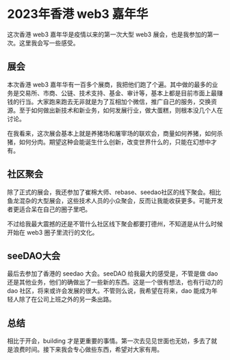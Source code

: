 # 2023年香港 web3 嘉年华
这次香港 web3 嘉年华是疫情以来的第一次大型 web3 展会，也是我参加的第一次。这里我会写一些感受。

## 展会
本次香港 web3 嘉年华有一百多个展商，我把他们跑了个遍。其中做的最多的业务是交易所、市商、公链、技术支持、基金、审计等，基本上都是目前市面上最赚钱的行当。大家跑来跑去无非就是为了互相加个微信，推广自己的服务，交换资源。至于如何做出新技术和新业务，如何发展行业，做大蛋糕，则根本没几个人在讨论。

在我看来，这次展会基本上就是养猪场和屠宰场的联欢会，商量如何养猪，如何杀猪，如何分肉。期望这种会能诞生什么创新，改变世界什么的，只能在幻想中才有。

## 社区聚会
除了正式的展会，我还参加了崔棉大师、rebase、seedao社区的线下聚会。相比鱼龙混杂的大型展会，这些技术人员的小众聚会，反而让我能收获更多。可能开发者更适合呆在自己的圈子里吧。

不过给我最大震撼的还是不管什么社区线下聚会都要打德州，不知道是从什么时候开始在 web3 圈子里流行的文化。

## seeDAO大会
最后去参加了香港的 seedao 大会。seeDAO 给我最大的感受是，不管是做 dao 还是其他业务，他们的确做出了一些新的东西。这是一个很有想法，也有行动力的 dao 社区，将来或许会发展的很大。不管则么说，我希望在将来，dao 能成为年轻人除了在公司上班之外的另一条出路。

## 总结
相比于开会，building 才是更重要的事情。第一次去见见世面也无妨，多去了就是浪费时间。接下来我会专心做些东西，希望对大家有用。